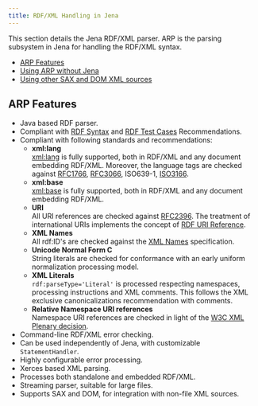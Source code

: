 ```yaml
---
title: RDF/XML Handling in Jena
---
```


This section details the Jena RDF/XML parser.
ARP is the parsing subsystem in Jena for handling the RDF/XML syntax.

-   [ARP Features](#arp-features)
-   [Using ARP without Jena](arp_standalone.html)
-   [Using other SAX and DOM XML sources](arp_sax.html)

## ARP Features

-   Java based RDF parser.
-   Compliant with
    [RDF Syntax](http://www.w3.org/TR/rdf-syntax-grammar) and
    [RDF Test Cases](http://www.w3.org/TR/rdf-testcases)
    Recommendations.
-   Compliant with following standards and recommendations:
    - **xml:lang**<br />
      [xml:lang](http://www.w3.org/TR/REC-xml#sec-lang-tag) is fully
        supported, both in RDF/XML and any document embedding RDF/XML.
        Moreover, the language tags are checked against
        [RFC1766](http://www.isi.edu/in-notes/rfc1766.txt),
        [RFC3066](http://www.isi.edu/in-notes/rfc3066.txt), ISO639-1,
        [ISO3166](http://www.din.de/gremien/nas/nabd/iso3166ma/codlstp1/db_en.html).
    - **xml:base**<br />
      [xml:base](http://www.w3.org/TR/xmlbase/) is fully supported,
        both in RDF/XML and any document embedding RDF/XML.
    - **URI**<br />
      All URI references are checked against
        [RFC2396](http://www.isi.edu/in-notes/rfc2396.txt). The treatment
        of international URIs implements the concept of
        [RDF URI Reference](http://www.w3.org/TR/rdf-concepts/#dfn-URI-reference).
    - **XML Names**<br />
       All rdf:ID's are checked against the
        [XML Names](http://www.w3.org/TR/REC-xml#dt-name) specification.
    - **Unicode Normal Form C**<br />
      String literals are checked for conformance with an early
        uniform normalization processing model.
    - **XML Literals**<br />
       `rdf:parseType='Literal'` is processed respecting namespaces,
        processing instructions and XML comments. This follows the XML
        exclusive canonicalizations recommendation with comments.
    - **Relative Namespace URI references**<br />
       Namespace URI references are checked in light of the
        [W3C XML Plenary decision](http://www.w3.org/2000/09/xppa).
-   Command-line RDF/XML error checking.
-   Can be used independently of Jena, with customizable
    `StatementHandler`.
-   Highly configurable error processing.
-   Xerces based XML parsing.
-   Processes both standalone and embedded RDF/XML.
-   Streaming parser, suitable for large files.
-   Supports SAX and DOM, for integration with non-file XML
    sources.
